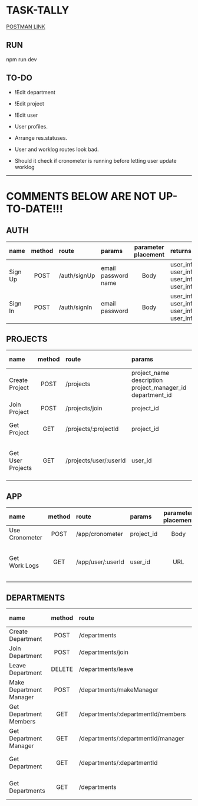 
# TASK-TALLY

[POSTMAN LINK](https://www.postman.com/supply-operator-41990931/workspace/hekimacademy/collection/25530300-84c4cfdc-ccde-497c-8b4c-ae59ff99328f)

## RUN
npm run dev

## TO-DO
* !Edit department
* !Edit project
* !Edit user
* User profiles.
* Arrange res.statuses.
* User and worklog routes look bad.

* Should it check if cronometer is running before letting user update worklog 
___


# COMMENTS BELOW ARE NOT UP-TO-DATE!!!

## AUTH 
| name    | method | route        | params                        | parameter placement | returns                                                                                            | needs auth |
| :------ | :----: | :----------- | :---------------------------- | :-----------------: | :------------------------------------------------------------------------------------------------- | :--------: |
| Sign Up |  POST  | /auth/signUp | email <br> password <br> name |        Body         | user_info.uid <br> user_info.refreshToken <br> user_info.accessToken <br> user_info.expirationTime |    :x:     |
| Sign In |  POST  | /auth/signIn | email <br> password           |        Body         | user_info.uid <br> user_info.refreshToken <br> user_info.accessToken <br> user_info.expirationTime |    :x:     |

## PROJECTS
| name                   | method | route                  | params                                                                   | parameter placement | returns                                                                                                            |     needs auth     |
| :--------------------- | :----: | :--------------------- | :----------------------------------------------------------------------- | :-----------------: | :----------------------------------------------------------------------------------------------------------------- | :----------------: |
| Create <br> Project    |  POST  | /projects              | project_name <br> description <br> project_manager_id <br> department_id |        Body         | project_id                                                                                                         | :heavy_check_mark: |
| Join <br> Project      |  POST  | /projects/join         | project_id                                                               |        Body         |                                                                                                                    | :heavy_check_mark: |
| Get <br> Project       |  GET   | /projects/:projectId   | project_id                                                               |         URL         | project.project_name <br>project.description <br>project.project_manager_id                                        | :heavy_check_mark: |
| Get User <br> Projects |  GET   | /projects/user/:userId | user_id                                                                  |         URL         | projects[] <br> project.project_id <br>project.project_name <br>project.description <br>project.project_manager_id | :heavy_check_mark: |

## APP
| name                | method | route             | params     | parameter placement | returns                                                                                             |     needs auth     |
| :------------------ | :----: | :---------------- | :--------- | :-----------------: | :-------------------------------------------------------------------------------------------------- | :----------------: |
| Use <br> Cronometer |  POST  | /app/cronometer   | project_id |        Body         |                                                                                                     | :heavy_check_mark: |
| Get <br> Work Logs  |  GET   | /app/user/:userId | user_id    |         URL         | workLogs[] <br> workLog.start_time<br>workLog.end_time<br>workLog.user_id<br>workLog.project_id<br> | :heavy_check_mark: |

## DEPARTMENTS
| name                             | method | route                              | params                     | parameter placement | returns                                                             |     needs auth     |
| :------------------------------- | :----: | :--------------------------------- | :------------------------- | :-----------------: | :------------------------------------------------------------------ | :----------------: |
| Create <br> Department           |  POST  | /departments                       | department_name            |        Body         |                                                                     | :heavy_check_mark: |
| Join <br> Department             |  POST  | /departments/join                  | department_id <br> user_id |        Body         |                                                                     | :heavy_check_mark: |
| Leave <br> Department            | DELETE | /departments/leave                 | department_id <br> user_id |        Body         |                                                                     | :heavy_check_mark: |
| Make <br> Department<br> Manager |  POST  | /departments/makeManager           | department_id <br> user_id |        Body         |                                                                     | :heavy_check_mark: |
| Get <br> Department<br> Members  |  GET   | /departments/:departmentId/members | department_id              |         URL         | members[] <br> member.user_id                                       | :heavy_check_mark: |
| Get <br> Department<br> Manager  |  GET   | /departments/:departmentId/manager | department_id              |         URL         | managers[] <br> manager.user_id                                     | :heavy_check_mark: |
| Get <br> Department              |  GET   | /departments/:departmentId         | department_id              |         URL         | department_name <br> department_manager[] <br> department_members[] | :heavy_check_mark: |
| Get <br> Departments             |  GET   | /departments                       |                            |                     | departments[] <br> department.department_name <br> department.id    | :heavy_check_mark: |